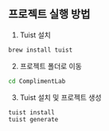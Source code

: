 ## 프로젝트 실행 방법


1. Tuist 설치

```bash
brew install tuist
```

2. 프로젝트 폴더로 이동

```bash
cd ComplimentLab
```

3. Tuist 설치 및 프로젝트 생성

```bash
tuist install
tuist generate
```